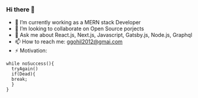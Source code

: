 ### Hi there 👋

- 🔭 I’m currently working as a MERN stack Developer
- 👯 I’m looking to collaborate on Open Source porjects
- 💬 Ask me about React.js, Next.js, Javascript, Gatsby.js, Node.js, Graphql
- 📫 How to reach me: ggohil2012@gmai.com
- ⚡ Motivation:

```
while noSuccess(){
  tryAgain()
  if(Dead){
  break;
  }
}

```
